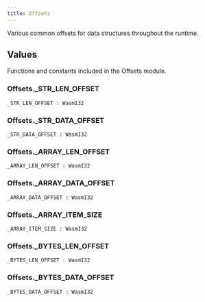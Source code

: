 ```yaml
---
title: Offsets
---
```


Various common offsets for data structures throughout the runtime.

## Values

Functions and constants included in the Offsets module.

### Offsets.**_STR_LEN_OFFSET**

```grain
_STR_LEN_OFFSET : WasmI32
```

### Offsets.**_STR_DATA_OFFSET**

```grain
_STR_DATA_OFFSET : WasmI32
```

### Offsets.**_ARRAY_LEN_OFFSET**

```grain
_ARRAY_LEN_OFFSET : WasmI32
```

### Offsets.**_ARRAY_DATA_OFFSET**

```grain
_ARRAY_DATA_OFFSET : WasmI32
```

### Offsets.**_ARRAY_ITEM_SIZE**

```grain
_ARRAY_ITEM_SIZE : WasmI32
```

### Offsets.**_BYTES_LEN_OFFSET**

```grain
_BYTES_LEN_OFFSET : WasmI32
```

### Offsets.**_BYTES_DATA_OFFSET**

```grain
_BYTES_DATA_OFFSET : WasmI32
```

